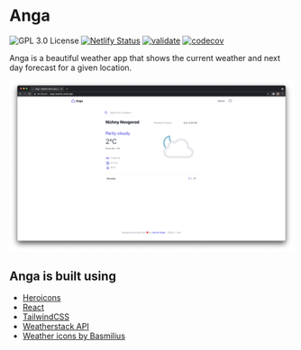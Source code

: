 # Anga

<!-- prettier-ignore-start -->
![GPL 3.0 License][license-badge]
[![Netlify Status](https://api.netlify.com/api/v1/badges/3c880d2a-d3ae-4e8c-bc1f-0a8ec782d192/deploy-status)](https://app.netlify.com/sites/anga-weather/deploys)
[![validate](https://github.com/denniskigen/anga/actions/workflows/validate.yml/badge.svg)](https://github.com/denniskigen/anga/actions/workflows/validate.yml)
[![codecov](https://codecov.io/gh/denniskigen/anga/branch/master/graph/badge.svg?token=NINC9P4G2X)](https://codecov.io/gh/denniskigen/anga)
<!-- prettier-ignore-end -->

Anga is a beautiful weather app that shows the current weather and next day forecast for a given location.

<!-- prettier-ignore-start -->
![Home page](https://github.com/denniskigen/anga/blob/main/public/screen.png)
<!-- prettier-ignore-end -->

## Anga is built using

- [Heroicons](https://heroicons.com)
- [React](https://reactjs.org)
- [TailwindCSS](https://tailwindcss.com)
- [Weatherstack API](https://weatherstack.com)
- [Weather icons by Basmilius](https://bas.dev/projects/weather-icons)

<!-- prettier-ignore-start -->
[license-badge]: https://img.shields.io/badge/license-GPL%203.0%20License-blue.svg?style=flat-square
<!-- prettier-ignore-end -->
